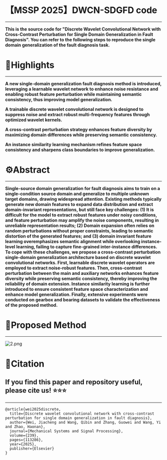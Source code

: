 # 【MSSP 2025】DWCN-SDGFD code

---

**This is the source code for "Discrete Wavelet Convolutional Network with Cross-Contrast Perturbation for Single Domain Generalization in Fault Diagnosis". You can refer to the following steps to reproduce the single domain generalization of the fault diagnosis task.**

# :triangular_flag_on_post:Highlights

----

**A new single-domain generalization fault diagnosis method is introduced, leveraging a learnable wavelet network to enhance noise resistance and enabling robust feature perturbation while maintaining semantic consistency, thus improving model generalization.**

**A trainable discrete wavelet convolutional network is designed to suppress noise and extract robust multi-frequency features through optimized wavelet kernels.** 

**A cross-contrast perturbation strategy enhances feature diversity by maximizing domain differences while preserving semantic consistency.**

**An instance similarity learning mechanism refines feature space consistency and sharpens class boundaries to improve generalization.**

# ⚙️Abstract

----

**Single-source domain generalization for fault diagnosis aims to train on a single-condition source domain and generalize to multiple unknown target domains, drawing widespread attention. Existing methods typically generate new domain features to expand data distribution and extract domain-invariant representations, but still face key challenges: (1) It is difficult for the model to extract robust features under noisy conditions, and feature perturbation may amplify the noise components, resulting in unreliable representation results; (2) Domain expansion often relies on random perturbations without proper constraints, leading to semantic distortion of the generated features; and (3) domain invariant feature learning overemphasizes semantic alignment while overlooking instance-level learning, failing to capture fine-grained inter-instance differences. To cope with these challenges, we propose a cross-contrast perturbation single-domain generalization architecture based on discrete wavelet convolutional networks. First, learnable discrete wavelet operators are employed to extract noise-robust features. Then, cross-contrast perturbation between the main and auxiliary networks enhances feature diversity while preserving semantic consistency, thereby improving the reliability of domain extension. Instance similarity learning is further introduced to ensure consistent feature space characterization and enhance model generalization. Finally, extensive experiments were conducted on gearbox and bearing datasets to validate the effectiveness of the proposed method.**

# :blue_book:Proposed Method

---

![2.png](https://free.picui.cn/free/2025/09/18/68cc069156bca.png)

# 📄Citation

## If you find this paper and repository useful, please cite us! ⭐⭐⭐

----

```
@article{wei2025discrete,
  title={Discrete wavelet convolutional network with cross-contrast perturbation for single domain generalization in fault diagnosis},
  author={Wei, Jiacheng and Wang, Qibin and Zhang, Guowei and Wang, Yi and Zhao, Haonan},
  journal={Mechanical Systems and Signal Processing},
  volume={239},
  pages={113286},
  year={2025},
  publisher={Elsevier}
}
```



